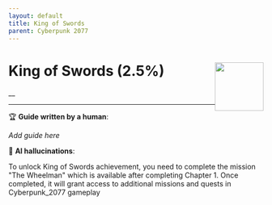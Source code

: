 ```yaml
---
layout: default
title: King of Swords
parent: Cyberpunk 2077
---
```


# King of Swords (2.5%) <img style="float: right;" src="https://cdn.cloudflare.steamstatic.com/steamcommunity/public/images/apps/1091500/c6e7c9cc51fde9a554fcf07e5f1114edcc4090c0.jpg" width="96" height="96">

__

***

:trophy: **Guide written by a human**:

_Add guide here_

:robot: **AI hallucinations**:

To unlock King of Swords achievement, you need to complete the mission "The Wheelman" which is available after completing Chapter 1. Once completed, it will grant access to additional missions and quests in Cyberpunk_2077 gameplay
